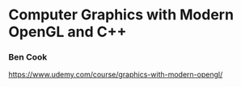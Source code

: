 # Computer Graphics with Modern OpenGL and C++

### Ben Cook

https://www.udemy.com/course/graphics-with-modern-opengl/
